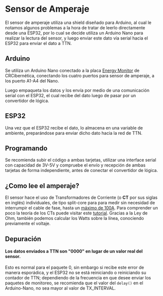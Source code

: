 # Sensor de Amperaje

El sensor de amperaje utiliza una shield diseñado para Arduino, al cual le notamos algunos problemas a la hora de tratar de leerlo directamente desde una ESP32, por lo cual se decide utiliza un Arduino Nano para realizar la lectura del sensor, y luego enviar este dato vía serial hacia el ESP32 para enviar el dato a TTN.

## Arduino

Se utiliza un Arduino Nano conectado a la placa [Energy Monitor](https://www.crcibernetica.com/energy-monitor-shield-v0-2/) de CRCibernética, conectando los cuatro puertos para sensor de amperaje, a los puerto A1-A4 del Nano.

Luego empaqueta los datos y los envía por medio de una comunicación serial con el ESP32, el cual recibe del dato luego de pasar por un convertidor de lógica.

## ESP32

Una vez que el ESP32 recibe el dato, lo almacena en una variable de ambiente, preparándose para enviar dicho dato hacia la red de TTN.

## Programando

Se recomienda subir el código a ambas tarjetas, utilizar una interface serial con capacidad de 3V-5V y compruebe el envío y recepción de ambas tarjetas de forma independiente, antes de conectar el convertidor de lógica.

## ¿Como lee el amperaje?

El sensor hace el uso de Transformadores de Corriente (o **CT** por sus siglas en inglés) individuales, de tipo split-core para para medir sin necesidad de interrumpir el cable de fase, hasta un [máximo de 100A](ftp://imall.iteadstudio.com/Sensor/IM120628007/Specs_IM120628007.pdf). Para comprender un poco la teoría de los CTs puede visitar este [tutorial](https://learn.openenergymonitor.org/electricity-monitoring/ct-sensors/introduction?redirected=true). Gracias a la Ley de Ohm, también podemos calcular los Watts sobre la línea, conociendo previamente el voltaje.

## Depuración

#### Los datos enviados a TTN son "0000" en lugar de un valor real del sensor.
Esto es normal para el paquete 0, sin embargo si recibe este error de manera esporádica, y el ESP32 no se está reiniciando o reiniciando su contador de TTN; dependiendo de la frecuencia en que desee enviar los paquetes de monitoreo, se recomienda que el valor del ``delay()`` en el Arduino-Nano, no sea mayor al valor de TX_INTERVAL.
